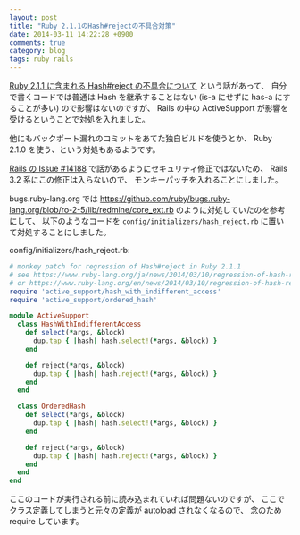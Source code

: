 ```yaml
---
layout: post
title: "Ruby 2.1.1のHash#rejectの不具合対策"
date: 2014-03-11 14:22:28 +0900
comments: true
category: blog
tags: ruby rails
---
```

[Ruby 2.1.1 に含まれる Hash#reject の不具合について](https://www.ruby-lang.org/ja/news/2014/03/10/regression-of-hash-reject-in-ruby-2-1-1/)
という話があって、
自分で書くコードでは普通は Hash を継承することはない (is-a にせずに has-a にすることが多い) ので影響はないのですが、
Rails の中の ActiveSupport が影響を受けるということで対処を入れました。

他にもバックポート漏れのコミットをあてた独自ビルドを使うとか、
Ruby 2.1.0 を使う、という対処もあるようです。

<!--more-->

[Rails の Issue #14188](https://github.com/rails/rails/issues/14188)
で話があるようにセキュリティ修正ではないため、
Rails 3.2 系にこの修正は入らないので、
モンキーパッチを入れることにしました。

bugs.ruby-lang.org では
<https://github.com/ruby/bugs.ruby-lang.org/blob/ro-2-5/lib/redmine/core_ext.rb>
のように対処していたのを参考にして、
以下のようなコードを
`config/initializers/hash_reject.rb`
に置いて対処することにしました。

<p class="filename">config/initializers/hash_reject.rb:</p>

```ruby
# monkey patch for regression of Hash#reject in Ruby 2.1.1
# see https://www.ruby-lang.org/ja/news/2014/03/10/regression-of-hash-reject-in-ruby-2-1-1/
# or https://www.ruby-lang.org/en/news/2014/03/10/regression-of-hash-reject-in-ruby-2-1-1/
require 'active_support/hash_with_indifferent_access'
require 'active_support/ordered_hash'

module ActiveSupport
  class HashWithIndifferentAccess
    def select(*args, &block)
      dup.tap { |hash| hash.select!(*args, &block) }
    end

    def reject(*args, &block)
      dup.tap { |hash| hash.reject!(*args, &block) }
    end
  end

  class OrderedHash
    def select(*args, &block)
      dup.tap { |hash| hash.select!(*args, &block) }
    end

    def reject(*args, &block)
      dup.tap { |hash| hash.reject!(*args, &block) }
    end
  end
end
```

ここのコードが実行される前に読み込まれていれば問題ないのですが、
ここでクラス定義してしまうと元々の定義が autoload されなくなるので、
念のため require しています。
